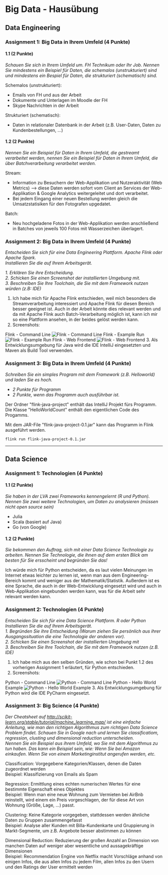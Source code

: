 # Big Data - Hausübung

## Data Engineering

### Assignment 1: Big Data in Ihrem Umfeld (4 Punkte)

#### 1.1 (2 Punkte)
*Schauen Sie sich in Ihrem Umfeld um. FH Technikum oder Ihr Job. Nennen Sie mindestens ein Beispiel für Daten, die schemalos (unstrukturiert) sind und mindestens ein Bespiel für Daten, die strukturiert (schematisch) sind.*

Schemalos (unstrukturiert): 
 - Emails von FH und aus der Arbeit
 - Dokumente und Unterlagen im Moodle der FH
 - Skype Nachrichten in der Arbeit

Strukturiert (schematisch): 
 - Daten in relationaler Datenbank in der Arbeit (z.B. User-Daten, Daten zu Kundenbestellungen, ...)

#### 1.2 (2 Punkte)
*Nennen Sie ein Beispiel für Daten in Ihrem Umfeld, die gestreamt verarbeitet werden, nennen Sie ein Beispiel für Daten in Ihrem Umfeld, die über Batchverarbeitung verarbeitet werden.*

Stream: 
 - Information zu Besuchern der Web-Applikation und Nutzeraktivität (Web Metrics) --> diese Daten werden sofort vom Client an Services der Web-Applikation & Google Analytics weitergeleitet und dort verarbeitet.
 - Bei jedem Eingang einer neuen Bestellung werden gleich die Umsatzstatisiken für den Fotografen upgedatet.

Batch: 
 - Neu hochgeladene Fotos in der Web-Applikation werden anschließend in Batches von jeweils 100 Fotos mit Wasserzeichen überlagert.

### Assignment 2: Big Data in Ihrem Umfeld (4 Punkte)
*Entscheiden Sie sich für eine Data Engineering Plattform. Apache Flink oder Apache Spark.*   
*Installieren Sie die auf Ihrem Arbeitsgerät.*

 *1. Erklären Sie ihre Entscheidung.*   
 *2. Schicken Sie einen Screenshot der installierten Umgebung mit.*    
 *3. Beschreiben Sie Ihre Toolchain, die Sie mit dem Framework nutzen würden (z.B: IDE)*

 1. Ich habe mich für Apache Flink entschieden, weil mich besonders die Streamverarbeitung interessiert und Apache Flink für diesen Bereich besser geeignet ist. Auch in der Arbeit könnte dies relevant werden und da mit Apache Flink auch Batch-Verarbeitung möglich ist, kann ich mir so eine Plattform ansehen, in der beides gelöst werden kann. 
 2. Screenshots:
 
 Flink - Command Line
 ![Flink - Command Line](screenshots/DataEngineering_Flink_CommandLine.png "Flink - Command Line")
 Flink - Example Run
 ![Flink - Example Run](screenshots/DataEngineering_Flink_ExampleRun.png "Flink - Example Run")
 Flink - Web Frontend
 ![Flink - Web Frontend](screenshots/DataEngineering_Flink_WebFrontend.png "Flink - Web Frontend")
 3. Als Entwicklungsumgebung für Java wird die IDE IntelliJ eingesetzten und Maven als Build Tool verwenden. 
 
### Assignment 3: Big Data in Ihrem Umfeld (4 Punkte)
*Schreiben Sie ein simples Program mit dem Framework (z.B. Helloworld) und laden Sie es hoch.*
 - *2 Punkte für Programm* 
 - *2 Punkte, wenn das Programm auch ausführbar ist.*

Der Ordner "flink-java-project" enthält das IntelliJ Projekt fürs Programm. Die Klasse "HelloWorldCount" enthält den eigentlichen Code des Progamms.

Mit dem JAR-File "flink-java-project-0.1.jar" kann das Programm in Flink ausgeführt werden.

    flink run flink-java-project-0.1.jar

----------

## Data Science

### Assignment 1: Technologien (4 Punkte)

#### 1.1 (2 Punkte)
*Sie haben in der LVA zwei Frameworks kennengelernt (R und Python). Nennen Sie zwei weitere Technologien, um Daten zu analysieren (müssen nicht open source sein)*

 - Julia
 - Scala (basiert auf Java)
 - Go (von Google)

#### 1.2 (2 Punkte)
*Sie bekommen den Auftrag, sich mit einer Data Science Technologie zu arbeiten. Nennen Sie Technologie, die ihnen auf dem ersten Blick am besten für Sie ersscheint und begründen Sie das!*

Ich würde mich für Python entscheiden, da es laut vielen Meinungen im Internet etwas leichter zu lernen ist, wenn man aus dem Engineering-Bereich kommt und weniger aus der Mathematik/Statistik. Außerdem ist es eine Sprache, die auch in der Web-Entwicklung eingesetzt wird und auch in Web-Applikation eingebunden werden kann, was für die Arbeit sehr relevant werden kann.

### Assignment 2: Technologien (4 Punkte)
*Entscheiden Sie sich für eine Data Science Plattform. R oder Python*    
*Installieren Sie die auf Ihrem Arbeitsgerät.*    
 *1. Begründen Sie ihre Entscheidung (Warum ziehen Sie persönlich aus ihrer Ausgangssituation die eine Technologie der anderen vor).*    
 *2. Schicken Sie einen Screenshot der installierten Umgebung mit*    
 *3. Beschreiben Sie Ihre Toolchain, die Sie mit dem Framework nutzen (z.B. IDE)*

 1. Ich habe mich aus den selben Gründen, wie schon bei Punkt 1.2 des vorherigen Assignment 1 erläutert, für Python entschieden. 
 2. Screenshots:
 
 Python - Command Line
 ![Python - Command Line](screenshots/DataScience_Python_CommandLineTest.PNG "Python - Command Line")
 Python - Hello World Example
 ![Python - Hello World Example](screenshots/DataScience_Python_HelloWorld.PNG "Python - Hello World Example")
 3. Als Entwicklungsumgebung für Python wird die IDE PyCharm eingesetzt. 

### Assignment 3: Big Science (4 Punkte)
*Der Cheatsheet auf http://scikit-learn.org/stable/tutorial/machine_learning_map/ ist eine einfache Anleitung, wie man den richtigen Algorithmus zum richtigen Data Science Problem findet. Schauen Sie in Google nach und lernen Sie classificatiom, regression, clusting und dimensional reduction unterscheiden.*     
*Nennen Sie ein Beispiel aus ihrem Umfeld, wo Sie mit dem Algorithmus zu tun haben. Das kann ein Beispiel sein, wie: Wenn Sie bei Amazon einkaufen. Wenn Sie von einem Marketinginstitut angerufen werden, etc.*

Classification: Vorgegebene Kategorien/Klassen, denen die Daten zugeordnet werden   
Beispiel: Klassifizierung von Emails als Spam

Regression: Ermittlung eines echten numerischen Wertes für eine bestimmte Eigenschaft eines Objektes   
Beispiel: Wenn man eine neue Wohnung zum Vermieten bei AirBnb reinstellt, wird einem ein Preis vorgeschlagen, der für diese Art von Wohnung (Größe, Lage, …) passt.

Clustering: Keine Kategorie vorgegeben, stattdessen werden ähnliche Daten zu Gruppen zusammengefasst    
Beispiel: Analyse aller Kunden mit Billa-Kundenkarte und Gruppierung in Markt-Segmente, um z.B. Angebote besser abstimmen zu können

Dimensional Reduction: Reduzierung der großen Anzahl an Dimension von manchen Daten auf weniger aber wesentliche und aussagekräftige Dimensionen   
Beispiel: Recommendation Engine von Netflix macht Vorschläge anhand von einigen Infos, die aus allen Infos zu jedem Film, allen Infos zu den Usern und den Ratings der User ermittelt werden


